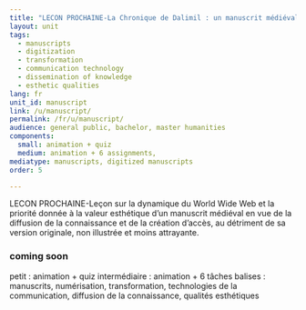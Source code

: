 ```yaml
---
title: "LECON PROCHAINE-La Chronique de Dalimil : un manuscrit médiéval photogénique ? "
layout: unit
tags:
  - manuscripts
  - digitization
  - transformation
  - communication technology
  - dissemination of knowledge
  - esthetic qualities
lang: fr
unit_id: manuscript
link: /u/manuscript/
permalink: /fr/u/manuscript/
audience: general public, bachelor, master humanities
components:
  small: animation + quiz
  medium: animation + 6 assignments,   
mediatype: manuscripts, digitized manuscripts
order: 5

---
```


LECON PROCHAINE-Leçon sur la dynamique du World Wide Web et la priorité donnée à la valeur esthétique d’un manuscrit médiéval en vue de la diffusion de la connaissance et de la création d’accès, au détriment de sa version originale, non illustrée et moins attrayante.

<!-- more -->

### coming soon
petit : animation + quiz
intermédiaire : animation + 6 tâches
balises : manuscrits, numérisation, transformation, technologies de la communication, diffusion de la connaissance, qualités esthétiques
